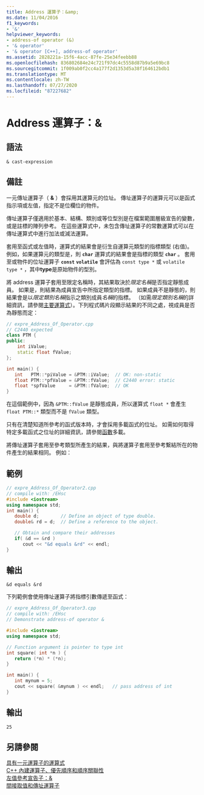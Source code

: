 ```yaml
---
title: Address 運算子：&amp;
ms.date: 11/04/2016
f1_keywords:
- '&'
helpviewer_keywords:
- address-of operator (&)
- '& operator'
- '& operator [C++], address-of operator'
ms.assetid: 2828221a-15f6-4acc-87fe-25e34feebb88
ms.openlocfilehash: 836802684e24c721f97dc4c5558d87b9a5e69bc8
ms.sourcegitcommit: 1f009ab0f2cc4a177f2d1353d5a38f164612bdb1
ms.translationtype: MT
ms.contentlocale: zh-TW
ms.lasthandoff: 07/27/2020
ms.locfileid: "87227682"
---
```

# <a name="address-of-operator-amp"></a>Address 運算子：&amp;

## <a name="syntax"></a>語法

```
& cast-expression
```

## <a name="remarks"></a>備註

一元傳址運算子（ **&** ）會採用其運算元的位址。 傳址運算子的運算元可以是函式指示項或左值，指定不是位欄位的物件。

傳址運算子僅適用於基本、結構、類別或等位型別是在檔案範圍層級宣告的變數，或是註標的陣列參考。 在這些運算式中，未包含傳址運算子的常數運算式可以在傳址運算式中進行加法或減法運算。

套用至函式或左值時，運算式的結果會是衍生自運算元類型的指標類型 (右值)。 例如，如果運算元的類型是，則 **`char`** 運算式的結果會是指標的類型 **`char`** 。 套用至或物件的位址運算子 **`const`** **`volatile`** 會評估為 `const type *` 或 `volatile type *` ，其中**type**是原始物件的型別。

將 address 運算子套用至限定名稱時，其結果取決於*限定名稱*是否指定靜態成員。 如果是，則結果為成員宣告中所指定類型的指標。 如果成員不是靜態的，則結果會是以*限定類別名稱*指示之類別成員*名稱*的指標。 （如需*限定類別名稱*的詳細資訊，請參閱[主要運算式](../cpp/primary-expressions.md)）。下列程式碼片段顯示結果的不同之處，視成員是否為靜態而定：

```cpp
// expre_Address_Of_Operator.cpp
// C2440 expected
class PTM {
public:
    int iValue;
    static float fValue;
};

int main() {
   int   PTM::*piValue = &PTM::iValue;  // OK: non-static
   float PTM::*pfValue = &PTM::fValue;  // C2440 error: static
   float *spfValue     = &PTM::fValue;  // OK
}
```

在這個範例中，因為 `&PTM::fValue` 是靜態成員，所以運算式 `float *` 會產生 `float PTM::*` 類型而不是 `fValue` 類型。

只有在清楚知道所參考的函式版本時，才會採用多載函式的位址。 如需如何取得特定多載函式之位址的詳細資訊，請參閱[函數](function-overloading.md)多載。

將傳址運算子套用至參考類型所產生的結果，與將運算子套用至參考繫結所在的物件產生的結果相同。 例如：

## <a name="example"></a>範例

```cpp
// expre_Address_Of_Operator2.cpp
// compile with: /EHsc
#include <iostream>
using namespace std;
int main() {
   double d;        // Define an object of type double.
   double& rd = d;  // Define a reference to the object.

   // Obtain and compare their addresses
   if( &d == &rd )
      cout << "&d equals &rd" << endl;
}
```

## <a name="output"></a>輸出

```Output
&d equals &rd
```

下列範例會使用傳址運算子將指標引數傳遞至函式：

```cpp
// expre_Address_Of_Operator3.cpp
// compile with: /EHsc
// Demonstrate address-of operator &

#include <iostream>
using namespace std;

// Function argument is pointer to type int
int square( int *n ) {
   return (*n) * (*n);
}

int main() {
   int mynum = 5;
   cout << square( &mynum ) << endl;   // pass address of int
}
```

## <a name="output"></a>輸出

```Output
25
```

## <a name="see-also"></a>另請參閱

[具有一元運算子的運算式](../cpp/expressions-with-unary-operators.md)<br/>
[C++ 內建運算子、優先順序和順序關聯性](../cpp/cpp-built-in-operators-precedence-and-associativity.md)<br/>
[左值參考宣告子：&](../cpp/lvalue-reference-declarator-amp.md)<br/>
[間接取值和傳址運算子](../c-language/indirection-and-address-of-operators.md)
